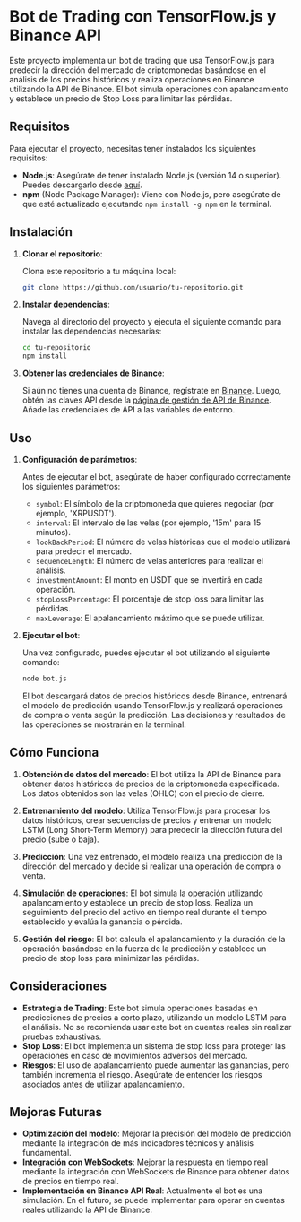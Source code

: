 
# Bot de Trading con TensorFlow.js y Binance API

Este proyecto implementa un bot de trading que usa TensorFlow.js para predecir la dirección del mercado de criptomonedas basándose en el análisis de los precios históricos y realiza operaciones en Binance utilizando la API de Binance. El bot simula operaciones con apalancamiento y establece un precio de Stop Loss para limitar las pérdidas.

## Requisitos

Para ejecutar el proyecto, necesitas tener instalados los siguientes requisitos:

- **Node.js**: Asegúrate de tener instalado Node.js (versión 14 o superior). Puedes descargarlo desde [aquí](https://nodejs.org/).
- **npm** (Node Package Manager): Viene con Node.js, pero asegúrate de que esté actualizado ejecutando `npm install -g npm` en la terminal.

## Instalación

1. **Clonar el repositorio**:

   Clona este repositorio a tu máquina local:

   ```bash
   git clone https://github.com/usuario/tu-repositorio.git
   ```

2. **Instalar dependencias**:

   Navega al directorio del proyecto y ejecuta el siguiente comando para instalar las dependencias necesarias:

   ```bash
   cd tu-repositorio
   npm install
   ```

3. **Obtener las credenciales de Binance**:

   Si aún no tienes una cuenta de Binance, regístrate en [Binance](https://www.binance.com/). Luego, obtén las claves API desde la [página de gestión de API de Binance](https://www.binance.com/en/my/settings/api-management). Añade las credenciales de API a las variables de entorno.

## Uso

1. **Configuración de parámetros**:

   Antes de ejecutar el bot, asegúrate de haber configurado correctamente los siguientes parámetros:

   - `symbol`: El símbolo de la criptomoneda que quieres negociar (por ejemplo, 'XRPUSDT').
   - `interval`: El intervalo de las velas (por ejemplo, '15m' para 15 minutos).
   - `lookBackPeriod`: El número de velas históricas que el modelo utilizará para predecir el mercado.
   - `sequenceLength`: El número de velas anteriores para realizar el análisis.
   - `investmentAmount`: El monto en USDT que se invertirá en cada operación.
   - `stopLossPercentage`: El porcentaje de stop loss para limitar las pérdidas.
   - `maxLeverage`: El apalancamiento máximo que se puede utilizar.

2. **Ejecutar el bot**:

   Una vez configurado, puedes ejecutar el bot utilizando el siguiente comando:

   ```bash
   node bot.js
   ```

   El bot descargará datos de precios históricos desde Binance, entrenará el modelo de predicción usando TensorFlow.js y realizará operaciones de compra o venta según la predicción. Las decisiones y resultados de las operaciones se mostrarán en la terminal.

## Cómo Funciona

1. **Obtención de datos del mercado**: El bot utiliza la API de Binance para obtener datos históricos de precios de la criptomoneda especificada. Los datos obtenidos son las velas (OHLC) con el precio de cierre.

2. **Entrenamiento del modelo**: Utiliza TensorFlow.js para procesar los datos históricos, crear secuencias de precios y entrenar un modelo LSTM (Long Short-Term Memory) para predecir la dirección futura del precio (sube o baja).

3. **Predicción**: Una vez entrenado, el modelo realiza una predicción de la dirección del mercado y decide si realizar una operación de compra o venta.

4. **Simulación de operaciones**: El bot simula la operación utilizando apalancamiento y establece un precio de stop loss. Realiza un seguimiento del precio del activo en tiempo real durante el tiempo establecido y evalúa la ganancia o pérdida.

5. **Gestión del riesgo**: El bot calcula el apalancamiento y la duración de la operación basándose en la fuerza de la predicción y establece un precio de stop loss para minimizar las pérdidas.

## Consideraciones

- **Estrategia de Trading**: Este bot simula operaciones basadas en predicciones de precios a corto plazo, utilizando un modelo LSTM para el análisis. No se recomienda usar este bot en cuentas reales sin realizar pruebas exhaustivas.
- **Stop Loss**: El bot implementa un sistema de stop loss para proteger las operaciones en caso de movimientos adversos del mercado.
- **Riesgos**: El uso de apalancamiento puede aumentar las ganancias, pero también incrementa el riesgo. Asegúrate de entender los riesgos asociados antes de utilizar apalancamiento.

## Mejoras Futuras

- **Optimización del modelo**: Mejorar la precisión del modelo de predicción mediante la integración de más indicadores técnicos y análisis fundamental.
- **Integración con WebSockets**: Mejorar la respuesta en tiempo real mediante la integración con WebSockets de Binance para obtener datos de precios en tiempo real.
- **Implementación en Binance API Real**: Actualmente el bot es una simulación. En el futuro, se puede implementar para operar en cuentas reales utilizando la API de Binance.
